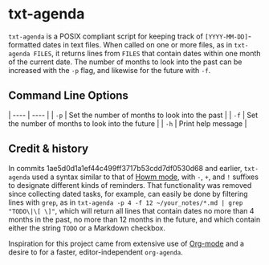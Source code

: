 # txt-agenda

`txt-agenda` is a POSIX compliant script for keeping track of `[YYYY-MM-DD]`-formatted dates in text files.
When called on one or more files, as in `txt-agenda FILES`, it returns lines from `FILES` that contain dates within one month of the current date.
The number of months to look into the past can be increased with the `-p` flag, and likewise for the future with `-f`.

<!-- ## Demo -->

<!-- ![](http://johnob.sdf.org/resources/txt-agenda_demo.gif) -->

## Command Line Options

| ----    | ----                                                | 
| `-p`    | Set the number of months to look into the past      | 
| `-f`    | Set the number of months to look into the future    | 
| `-h`    | Print help message                                  | 

## Credit & history

In commits 1ae5d0d1a1ef44c499ff3717b53cdd7df0530d68 and earlier, `txt-agenda` used a syntax similar to that of [Howm mode](http://howm.osdn.jp/), with `-`, `+`, and `!` suffixes to designate different kinds of reminders.
That functionality was removed since collecting dated tasks, for example, can easily be done by filtering lines with `grep`, as in `txt-agenda -p 4 -f 12 ~/your_notes/*.md | grep "TODO\|\[ \]"`, which will return all lines that contain dates no more than 4 months in the past, no more than 12 months in the future, and which contain either the string `TODO` or a Markdown checkbox.

Inspiration for this project came from extensive use of [Org-mode](https://orgmode.org/) and a desire to for a faster, editor-independent `org-agenda`.
